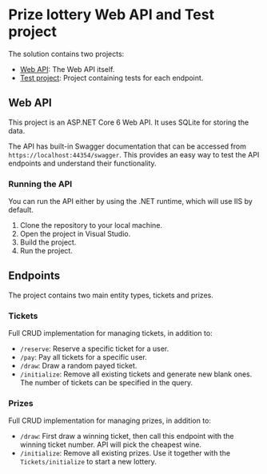 # Prize lottery Web API and Test project
The solution contains two projects:
- [Web API](https://github.com/RabaGhast/prize-lottery/tree/main/src/Web-API): The Web API itself.
- [Test project](https://github.com/RabaGhast/prize-lottery/tree/main/src/WEP-API.Tests): Project containing tests for each endpoint.


## Web API
This project is an ASP.NET Core 6 Web API. It uses SQLite for storing the data.

The API has built-in Swagger documentation that can be accessed from `https://localhost:44354/swagger`. This provides an easy way to test the API endpoints and understand their functionality.

### Running the API
You can run the API either by using the .NET runtime, which will use IIS by default.

1. Clone the repository to your local machine.
2. Open the project in Visual Studio.
3. Build the project.
4. Run the project.

## Endpoints
The project contains two main entity types, tickets and prizes.

### Tickets
Full CRUD implementation for managing tickets, in addition to:
- `/reserve`: Reserve a specific ticket for a user.
- `/pay`: Pay all tickets for a specific user.
- `/draw`: Draw a random payed ticket.
- `/initialize`: Remove all existing tickets and generate new blank ones. The number of tickets can be specified in the query.

### Prizes
Full CRUD implementation for managing prizes, in addition to:
- `/draw`: First draw a winning ticket, then call this endpoint with the winning ticket number. API will pick the cheapest wine.
- `/initialize`: Remove all existing prizes. Use it together with the `Tickets/initialize` to start a new lottery.
